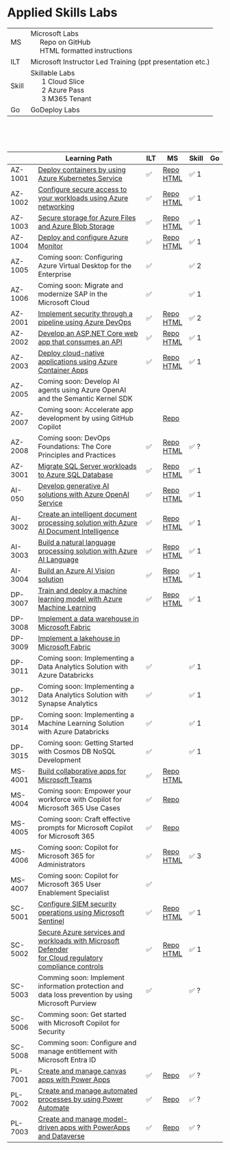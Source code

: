 # Applied Skills Labs

|    |   |
| ----- | - | 
| MS    | Microsoft Labs <br> &nbsp;&nbsp;&nbsp;&nbsp;&nbsp;Repo on GitHub <br> &nbsp;&nbsp;&nbsp;&nbsp;&nbsp;HTML formatted instructions |
| ILT   | Microsoft Instructor Led Training (ppt presentation etc.) |
| Skill | Skillable Labs <br> &nbsp;&nbsp;&nbsp;&nbsp;&nbsp; 1 Cloud Slice <br> &nbsp;&nbsp;&nbsp;&nbsp;&nbsp; 2 Azure Pass <br> &nbsp;&nbsp;&nbsp;&nbsp;&nbsp; 3 M365 Tenant |
| Go    | GoDeploy Labs  |


<br>
<br>
<br>

|          | Learning Path                                                                                                        | ILT | MS                                       | Skill | Go |
| -------- | -------------------------------------------------------------------------------------------------------------------- | --- | ---------------------------------------- | ------| -- |
| AZ-1001  | [Deploy containers by using Azure Kubernetes Service][1001 LP]                                                       | ✅ | [Repo][1001 Repo] <br> [HTML][1001 HTML] | ✅ 1 |   |
| AZ-1002  | [Configure secure access to your workloads using Azure networking][1002 LP]                                          | ✅ | [Repo][1002 Repo] <br> [HTML][1002 HTML] | ✅ 1 |   |
| AZ-1003  | [Secure storage for Azure Files and Azure Blob Storage][1003 LP]                                                     | ✅ | [Repo][1003 Repo] <br> [HTML][1003 HTML] | ✅ 1 |   |
| AZ-1004  | [Deploy and configure Azure Monitor][1004 LP]                                                                        | ✅ | [Repo][1004 Repo] <br> [HTML][1004 HTML] | ✅ 1 |   |
| AZ-1005  | Coming soon: Configuring Azure Virtual Desktop for the Enterprise                                                    | ✅ |                                          | ✅ 2 |   |
| AZ-1006  | Coming soon: Migrate and modernize SAP in the Microsoft Cloud                                                        | ✅ |                                          | ✅ 1 |   |
| AZ-2001  | [Implement security through a pipeline using Azure DevOps][2001 LP]                                                  | ✅ | [Repo][2001 Repo] <br> [HTML][2001 HTML] | ✅ 2 |   |
| AZ-2002  | [Develop an ASP.NET Core web app that consumes an API][2002 LP]                                                      | ✅ | [Repo][2002 Repo] <br> [HTML][2002 HTML] | ✅ 1 |   |
| AZ-2003  | [Deploy cloud-native applications using Azure Container Apps][2003 LP]                                               | ✅ | [Repo][2003 Repo] <br> [HTML][2003 HTML] | ✅ 1 |   |
| AZ-2005  | Coming soon: Develop AI agents using Azure OpenAI and the Semantic Kernel SDK                                        |    |                                          |      |   |
| AZ-2007  | Coming soon: Accelerate app development by using GitHub Copilot                                                      |    | [Repo][2007 Repo] <br>                   |      |   |
| AZ-2008  | Coming soon: DevOps Foundations: The Core Principles and Practices                                                   | ✅ | [Repo][2008 Repo] <br> [HTML][2008 HTML] | ✅ ? |   |
| AZ-3001  | [Migrate SQL Server workloads to Azure SQL Database][3001 LP]                                                        | ✅ | [Repo][3001 Repo] <br> [HTML][3001 HTML] | ✅ 1 |   |
| AI-050   | [Develop generative AI solutions with Azure OpenAI Service][050 LP]                                                  | ✅ | [Repo][050 Repo]  <br> [HTML][050 HTML]  | ✅ 1 |   |
| AI-3002  | [Create an intelligent document processing solution with Azure AI Document Intelligence][3002 LP]                    | ✅ | [Repo][3002 Repo] <br> [HTML][3002 HTML] | ✅ 1 |   |
| AI-3003  | [Build a natural language processing solution with Azure AI Language][3003 LP]                                       | ✅ | [Repo][3003 Repo] <br> [HTML][3003 HTML] | ✅ 1 |   |
| AI-3004  | [Build an Azure AI Vision solution][3004 LP]                                                                         | ✅ | [Repo][3004 Repo] <br> [HTML][3004 HTML] | ✅ 1 |   |
| DP-3007  | [Train and deploy a machine learning model with Azure Machine Learning][3007 LP]                                     | ✅ | [Repo][3007 Repo] <br> [HTML][3007 HTML] | ✅ 1 |   |
| DP-3008  | [Implement a data warehouse in Microsoft Fabric][3008 LP]                                                            |    |                                          |      |   |
| DP-3009  | [Implement a lakehouse in Microsoft Fabric][3009 LP]                                                                 |    |                                          |      |   |
| DP-3011  | Coming soon: Implementing a Data Analytics Solution with Azure Databricks                                            | ✅ |                                          | ✅ 1 |   |
| DP-3012  | Coming soon: Implementing a Data Analytics Solution with Synapse Analytics                                           | ✅ |                                          | ✅ 1 |   |
| DP-3014  | Coming soon: Implementing a Machine Learning Solution with Azure Databricks                                          | ✅ |                                          | ✅ 1 |   |
| DP-3015  | Coming soon: Getting Started with Cosmos DB NoSQL Development                                                        | ✅ |                                          | ✅ 1 |   |
| MS-4001  | [Build collaborative apps for Microsoft Teams][4001 LP]                                                              | ✅ | [Repo][4001 Repo] <br> [HTML][4001 HTML] |      |   |
| MS-4004  | Coming soon: Empower your workforce with Copilot for Microsoft 365 Use Cases                                         | ✅ | [Repo][4004 Repo] <br>                   |      |   |
| MS-4005  | Coming soon: Craft effective prompts for Microsoft Copilot for Microsoft 365                                         | ✅ | [Repo][4005 Repo] <br>                   |      |   |
| MS-4006  | Coming soon: Copilot for Microsoft 365 for Administrators                                                            | ✅ | [Repo][4006 Repo] <br> [HTML][4006 HTML] | ✅ 3 |   |
| MS-4007  | Coming soon: Copilot for Microsoft 365 User Enablement Specialist                                                    | ✅ |                                          |      |   |
| SC-5001  | [Configure SIEM security operations using Microsoft Sentinel][5001 LP]                                               | ✅ | [Repo][5001 Repo] <br> [HTML][5001 HTML] | ✅ 1 |   |
| SC-5002  | [Secure Azure services and workloads with Microsoft Defender <br> for Cloud regulatory compliance controls][5002 LP] | ✅ | [Repo][5002 Repo] <br> [HTML][5002 HTML] | ✅ 1 |   |
| SC-5003  | Comming soon: Implement information protection and data loss prevention by using Microsoft Purview                   | ✅ |                                          | ✅ ? |   |
| SC-5006  | Comming soon: Get started with Microsoft Copilot for Security                                                        |    |                                          |      |   |
| SC-5008  | Comming soon: Configure and manage entitlement with Microsoft Entra ID                                               |    |                                          |      |   |
| PL-7001  | [Create and manage canvas apps with Power Apps][7001 LP]                                                             | ✅ | [Repo][7001 Repo]                        | ✅ ? |   |
| PL-7002  | [Create and manage automated processes by using Power Automate][7002 LP]                                             | ✅ | [Repo][7002 Repo]                        | ✅ ? |   |
| PL-7003  | [Create and manage model-driven apps with PowerApps and Dataverse][7003 LP]                                          | ✅ | [Repo][7003 Repo]                        | ✅ ? |   |


[050 LP]:   https://learn.microsoft.com/en-us/credentials/applied-skills/develop-generative-ai-solutions-with-azure-openai-service/
[050 Repo]: https://github.com/MicrosoftLearning/mslearn-openai/tree/main
[050 HTML]: https://github.com/MicrosoftLearning/mslearn-openai/tree/main/Instructions/Exercises

[1001 LP]:   https://learn.microsoft.com/en-us/credentials/applied-skills/deploy-containers-by-using-azure-kubernetes-service/
[1001 Repo]: https://github.com/MicrosoftLearning/deploy-and-manage-containers-with-azure-kubernetes-service
[1001 HTML]: https://github.com/MicrosoftLearning/deploy-and-manage-containers-with-azure-kubernetes-service/blob/master/Instructions/Labs/Complete%20Guided%20Exercise-Deploy%20Applications%20to%20AKS.md

[1002 LP]:   https://learn.microsoft.com/en-us/credentials/applied-skills/configure-secure-workloads-use-azure-virtual-networking/
[1002 Repo]: https://github.com/MicrosoftLearning/Configure-secure-access-to-workloads-with-Azure-virtual-networking-services
[1002 HTML]: https://microsoftlearning.github.io/Configure-secure-access-to-workloads-with-Azure-virtual-networking-services/

[1003 LP]:   https://learn.microsoft.com/en-us/credentials/applied-skills/secure-storage-azure-files-azure-blob-storage/
[1003 Repo]: https://github.com/MicrosoftLearning/Secure-storage-for-Azure-Files-and-Azure-Blob-Storage
[1003 HTML]: https://microsoftlearning.github.io/Secure-storage-for-Azure-Files-and-Azure-Blob-Storage/

[1004 LP]:   https://learn.microsoft.com/en-us/credentials/applied-skills/deploy-and-configure-azure-monitor/
[1004 Repo]: https://github.com/MicrosoftLearning/APL-1004-deploy-configure-azure-monitor
[1004 HTML]: https://microsoftlearning.github.io/APL-1004-deploy-configure-azure-monitor/

[2001 LP]:   https://learn.microsoft.com/en-us/credentials/applied-skills/implement-security-through-pipeline-using-devops/
[2001 Repo]: https://github.com/MicrosoftLearning/implement-security-through-pipeline-using-devops
[2001 HTML]: https://microsoftlearning.github.io/implement-security-through-pipeline-using-devops/

[2002 LP]:   https://learn.microsoft.com/en-us/credentials/applied-skills/develop-an-aspnet-core-web-app-that-consumes-an-api/
[2002 Repo]: https://github.com/MicrosoftLearning/APL-2002-develop-aspnet-core-consumes-api
[2002 HTML]: https://microsoftlearning.github.io/APL-2002-develop-aspnet-core-consumes-api/

[2003 LP]:   https://learn.microsoft.com/en-us/credentials/applied-skills/deploy-cloud-native-apps-using-azure-container-apps/
[2003 Repo]: https://github.com/MicrosoftLearning/az-2003-deploy-cloud-native-applications-using-azure-container-apps
[2003 HTML]: https://microsoftlearning.github.io/az-2003-deploy-cloud-native-applications-using-azure-container-apps/

[2005 LP]:   https://learn.microsoft.com/en-us/training/paths/develop-ai-agents-azure-open-ai-semantic-kernel-sdk/
[2005 Repo]: ./
[2005 HTML]: ./

[2007 LP]:   ./
[2007 Repo]: https://github.com/MicrosoftLearning/APL-2007-Accelerate-app-development-by-using-GitHub-Copilot
[2007 HTML]: ./

[2008 LP]:   ./
[2008 Repo]: https://github.com/MicrosoftLearning/AZ-2008_DevOps_Foundations_Core_Principles_Practices
[2008 HTML]: https://microsoftlearning.github.io/AZ-2008_DevOps_Foundations_Core_Principles_Practices/

[3001 LP]:   https://learn.microsoft.com/en-us/credentials/applied-skills/migrate-sql-workloads-azure-sql-database/
[3001 Repo]: https://github.com/MicrosoftLearning/mslearn-sql-migration
[3001 HTML]: https://microsoftlearning.github.io/mslearn-sql-migration/

[3002 LP]:   https://learn.microsoft.com/en-us/credentials/applied-skills/create-intelligent-document-solution-azure-ai/
[3002 Repo]: https://github.com/MicrosoftLearning/mslearn-ai-document-intelligence
[3002 HTML]: https://microsoftlearning.github.io/mslearn-ai-document-intelligence

[3003 LP]:   https://learn.microsoft.com/en-us/credentials/applied-skills/build-natural-language-solution-azure-ai/
[3003 Repo]: https://github.com/MicrosoftLearning/mslearn-ai-language
[3003 HTML]: https://microsoftlearning.github.io/mslearn-ai-language

[3004 LP]:   https://learn.microsoft.com/en-us/credentials/applied-skills/build-azure-ai-vision-solution/
[3004 Repo]: https://github.com/MicrosoftLearning/mslearn-ai-vision
[3004 HTML]: https://microsoftlearning.github.io/mslearn-ai-vision/

[3007 LP]:   https://learn.microsoft.com/en-us/credentials/applied-skills/train-and-deploy-a-machine-learning-model-with-azure-machine-learning/
[3007 Repo]: https://github.com/MicrosoftLearning/mslearn-azure-ml
[3007 HTML]: https://microsoftlearning.github.io/mslearn-azure-ml/Instructions/11-Deploy-online-endpoint.html

[3008 LP]:   https://learn.microsoft.com/en-us/credentials/applied-skills/work-with-data-warehouses-using-microsoft-fabric/
[3008 Repo]: ./
[3008 HTML]: ./

[3009 LP]:   https://learn.microsoft.com/en-us/credentials/applied-skills/implement-lakehouse-microsoft-fabric/
[3009 Repo]: ./
[3009 HTML]: ./

[4001 LP]:   https://learn.microsoft.com/en-us/credentials/applied-skills/build-collaborative-apps-microsoft-teams/
[4001 Repo]: https://github.com/MicrosoftLearning/MS-4001-Build-collaborative-apps-for-Microsoft-Teams
[4001 HTML]: https://microsoftlearning.github.io/MS-4001-Build-collaborative-apps-for-Microsoft-Teams/

[4004 LP]:   ./
[4004 Repo]: https://github.com/MicrosoftLearning/MS-4004-Empower-workforce-copilot-use-cases
[4004 HTML]: ./

[4005 LP]:   ./
[4005 Repo]: https://github.com/MicrosoftLearning/MS-4005-Craft-effective-prompts-for-Microsoft-Copilot-for-Microsoft-365/
[4005 HTML]: ./

[4006 LP]:   https://learn.microsoft.com/en-us/training/courses/ms-4006
[4006 Repo]: https://github.com/MicrosoftLearning/MS-4006-Copilot-for-Microsoft-365-for-Administrators
[4006 HTML]: ./

[4007 LP]:   ./
[4007 Repo]: ./
[4007 HTML]: ./

[5001 LP]:   https://learn.microsoft.com/en-us/credentials/applied-skills/configure-siem-security-operations-using-microsoft-sentinel/
[5001 Repo]: https://github.com/MicrosoftLearning/APL-5001-configure-siem-security-operations-using-microsoft-sentinel
[5001 HTML]: https://microsoftlearning.github.io/APL-5001-configure-siem-security-operations-using-microsoft-sentinel/

[5002 LP]:   https://learn.microsoft.com/en-us/credentials/applied-skills/secure-azure-services-and-workloads-with-microsoft-defender-for-cloud-regulatory-compliance-controls/
[5002 Repo]: https://github.com/MicrosoftLearning/Secure-Azure-with-Microsoft-Defender-Cloud-Compliance-Controls
[5002 HTML]: https://microsoftlearning.github.io/Secure-Azure-with-Microsoft-Defender-Cloud-Compliance-Controls/

[5003 LP]:   ./
[5003 Repo]: ./
[5003 HTML]: ./

[5006 LP]:   ./
[5006 Repo]: ./
[5006 HTML]: ./

[5008 LP]:   ./
[5008 Repo]: ./
[5008 HTML]: ./

[7001 LP]:   https://learn.microsoft.com/en-us/credentials/applied-skills/create-manage-canvas-apps-power-apps/
[7001 Repo]: https://github.com/MicrosoftLearning/PL-7002-Create-and-manage-canvas-apps-with-Power-Apps
[7001 HTML]: ./

[7002 LP]:   https://learn.microsoft.com/en-us/credentials/applied-skills/create-and-manage-automated-processes-with-power-automate/
[7002 Repo]: https://github.com/MicrosoftLearning/PL-7001-Create-and-Manage-Automated-Processes-by-using-Power-Automate
[7002 HTML]: ./

[7003 LP]:   https://learn.microsoft.com/en-us/credentials/applied-skills/create-and-manage-model-driven-apps-with-power-apps-and-dataverse/   
[7003 Repo]: https://github.com/MicrosoftLearning/PL-7003-Create-and-manage-model-driven-apps-with-Power-Apps-and-Dataverse
[7003 HTML]: ./
